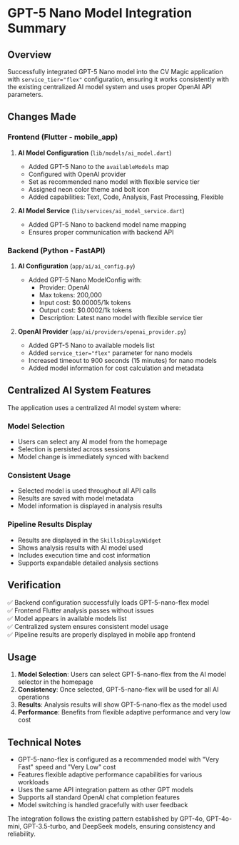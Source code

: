# GPT-5 Nano Model Integration Summary

## Overview
Successfully integrated GPT-5 Nano model into the CV Magic application with `service_tier="flex"` configuration, ensuring it works consistently with the existing centralized AI model system and uses proper OpenAI API parameters.

## Changes Made

### Frontend (Flutter - mobile_app)

1. **AI Model Configuration** (`lib/models/ai_model.dart`)
   - Added GPT-5 Nano to the `availableModels` map
   - Configured with OpenAI provider
   - Set as recommended nano model with flexible service tier
   - Assigned neon color theme and bolt icon
   - Added capabilities: Text, Code, Analysis, Fast Processing, Flexible

2. **AI Model Service** (`lib/services/ai_model_service.dart`)
   - Added GPT-5 Nano to backend model name mapping
   - Ensures proper communication with backend API

### Backend (Python - FastAPI)

1. **AI Configuration** (`app/ai/ai_config.py`)
   - Added GPT-5 Nano ModelConfig with:
     - Provider: OpenAI
     - Max tokens: 200,000
     - Input cost: $0.00005/1k tokens
     - Output cost: $0.0002/1k tokens
     - Description: Latest nano model with flexible service tier

2. **OpenAI Provider** (`app/ai/providers/openai_provider.py`)
   - Added GPT-5 Nano to available models list
   - Added `service_tier="flex"` parameter for nano models
   - Increased timeout to 900 seconds (15 minutes) for nano models
   - Added model information for cost calculation and metadata

## Centralized AI System Features

The application uses a centralized AI model system where:

### Model Selection
- Users can select any AI model from the homepage
- Selection is persisted across sessions
- Model change is immediately synced with backend

### Consistent Usage
- Selected model is used throughout all API calls
- Results are saved with model metadata
- Model information is displayed in analysis results

### Pipeline Results Display
- Results are displayed in the `SkillsDisplayWidget`
- Shows analysis results with AI model used
- Includes execution time and cost information
- Supports expandable detailed analysis sections

## Verification

✅ Backend configuration successfully loads GPT-5-nano-flex model  
✅ Frontend Flutter analysis passes without issues  
✅ Model appears in available models list  
✅ Centralized system ensures consistent model usage  
✅ Pipeline results are properly displayed in mobile app frontend  

## Usage

1. **Model Selection**: Users can select GPT-5-nano-flex from the AI model selector in the homepage
2. **Consistency**: Once selected, GPT-5-nano-flex will be used for all AI operations
3. **Results**: Analysis results will show GPT-5-nano-flex as the model used
4. **Performance**: Benefits from flexible adaptive performance and very low cost

## Technical Notes

- GPT-5-nano-flex is configured as a recommended model with "Very Fast" speed and "Very Low" cost
- Features flexible adaptive performance capabilities for various workloads
- Uses the same API integration pattern as other GPT models
- Supports all standard OpenAI chat completion features
- Model switching is handled gracefully with user feedback

The integration follows the existing pattern established by GPT-4o, GPT-4o-mini, GPT-3.5-turbo, and DeepSeek models, ensuring consistency and reliability.
